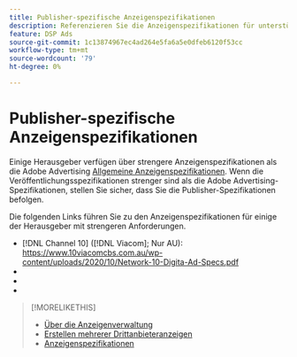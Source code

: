 ```yaml
---
title: Publisher-spezifische Anzeigenspezifikationen
description: Referenzieren Sie die Anzeigenspezifikationen für unterstützte Herausgeber.
feature: DSP Ads
source-git-commit: 1c13874967ec4ad264e5fa6a5e0dfeb6120f53cc
workflow-type: tm+mt
source-wordcount: '79'
ht-degree: 0%

---
```


# Publisher-spezifische Anzeigenspezifikationen

Einige Herausgeber verfügen über strengere Anzeigenspezifikationen als die Adobe Advertising [Allgemeine Anzeigenspezifikationen](/help/dsp/campaign-management/ads/ad-specs.md). Wenn die Veröffentlichungsspezifikationen strenger sind als die Adobe Advertising-Spezifikationen, stellen Sie sicher, dass Sie die Publisher-Spezifikationen befolgen.

Die folgenden Links führen Sie zu den Anzeigenspezifikationen für einige der Herausgeber mit strengeren Anforderungen.

* [!DNL Channel 10] ([!DNL Viacom]; Nur AU): https://www.10viacomcbs.com.au/wp-content/uploads/2020/10/Network-10-Digita-Ad-Specs.pdf
* 
   [!DNL CBS Interactive Advanced Media]: https://cbsinteractive.com/advertising/ad-specs/list/cbs-interactive-advanced-media
* 
   [!DNL Hulu]: https://advertising.hulu.com/ad-products/video-commercial
* 

   [!DNL NBCUniversal]: https://together.nbcuni.com/nbcu-creative-guidelines

>[!MORELIKETHIS]
>
>* [Über die Anzeigenverwaltung](ad-about.md)
>* [Erstellen mehrerer Drittanbieteranzeigen](ad-create-multiple.md)
>* [Anzeigenspezifikationen](/help/dsp/campaign-management/ads/ad-specs.md)


